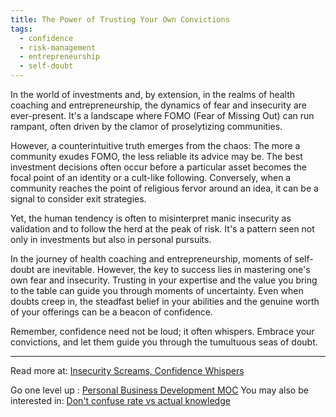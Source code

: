 ```yaml
---
title: The Power of Trusting Your Own Convictions
tags:
  - confidence
  - risk-management
  - entrepreneurship
  - self-doubt
---
```


In the world of investments and, by extension, in the realms of health coaching and entrepreneurship, the dynamics of fear and insecurity are ever-present. It's a landscape where FOMO (Fear of Missing Out) can run rampant, often driven by the clamor of proselytizing communities.

However, a counterintuitive truth emerges from the chaos: The more a community exudes FOMO, the less reliable its advice may be. The best investment decisions often occur before a particular asset becomes the focal point of an identity or a cult-like following. Conversely, when a community reaches the point of religious fervor around an idea, it can be a signal to consider exit strategies.

Yet, the human tendency is often to misinterpret manic insecurity as validation and to follow the herd at the peak of risk. It's a pattern seen not only in investments but also in personal pursuits.

In the journey of health coaching and entrepreneurship, moments of self-doubt are inevitable. However, the key to success lies in mastering one's own fear and insecurity. Trusting in your expertise and the value you bring to the table can guide you through moments of uncertainty. Even when doubts creep in, the steadfast belief in your abilities and the genuine worth of your offerings can be a beacon of confidence.

Remember, confidence need not be loud; it often whispers. Embrace your convictions, and let them guide you through the tumultuous seas of doubt.

----

Read more at: [Insecurity Screams, Confidence Whispers](https://blog.nateliason.com/p/insecurity-screams-confidence-whispers?utm_source=substack&utm_medium=email)

Go one level up : [Personal Business Development MOC](Maps/Personal%20Business%20Development%20MOC.md)
You may also be interested in: [Don't confuse rate vs actual knowledge](Notes/Don't%20confuse%20rate%20vs%20actual%20knowledge.md)